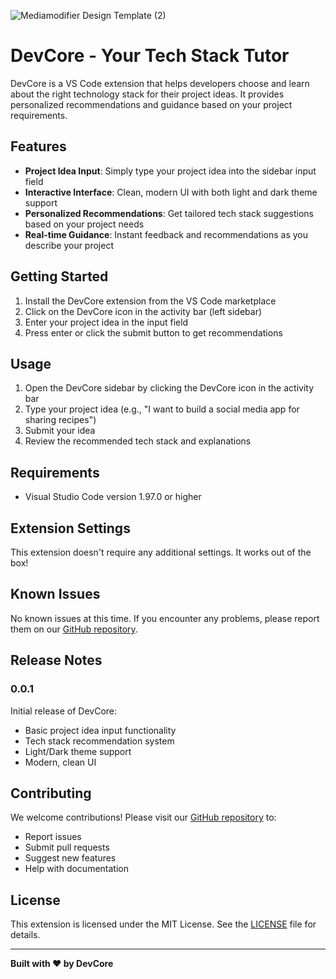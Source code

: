 
![Mediamodifier Design Template (2)](https://github.com/user-attachments/assets/1f942623-5802-4d99-a2d3-0f9a9198e35e)

# DevCore - Your Tech Stack Tutor

DevCore is a VS Code extension that helps developers choose and learn about the right technology stack for their project ideas. It provides personalized recommendations and guidance based on your project requirements.

## Features

- **Project Idea Input**: Simply type your project idea into the sidebar input field
- **Interactive Interface**: Clean, modern UI with both light and dark theme support
- **Personalized Recommendations**: Get tailored tech stack suggestions based on your project needs
- **Real-time Guidance**: Instant feedback and recommendations as you describe your project

## Getting Started

1. Install the DevCore extension from the VS Code marketplace
2. Click on the DevCore icon in the activity bar (left sidebar)
3. Enter your project idea in the input field
4. Press enter or click the submit button to get recommendations

## Usage

1. Open the DevCore sidebar by clicking the DevCore icon in the activity bar
2. Type your project idea (e.g., "I want to build a social media app for sharing recipes")
3. Submit your idea
4. Review the recommended tech stack and explanations

## Requirements

- Visual Studio Code version 1.97.0 or higher

## Extension Settings

This extension doesn't require any additional settings. It works out of the box!

## Known Issues

No known issues at this time. If you encounter any problems, please report them on our [GitHub repository](https://github.com/sutanto5/UIUC_Hacks_DevCore).

## Release Notes

### 0.0.1

Initial release of DevCore:
- Basic project idea input functionality
- Tech stack recommendation system
- Light/Dark theme support
- Modern, clean UI

## Contributing

We welcome contributions! Please visit our [GitHub repository](https://github.com/sutanto5/UIUC_Hacks_DevCore) to:
- Report issues
- Submit pull requests
- Suggest new features
- Help with documentation

## License

This extension is licensed under the MIT License. See the [LICENSE](LICENSE) file for details.

---

**Built with ❤️ by DevCore**
